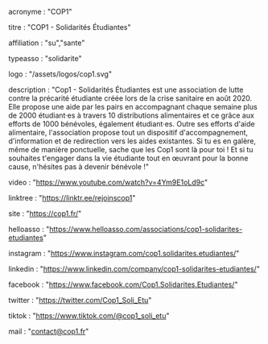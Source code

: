 acronyme : "COP1"

titre : "COP1 - Solidarités Étudiantes"

affiliation : "su","sante"

typeasso : "solidarite"

logo : "/assets/logos/cop1.svg"

description : "Cop1 - Solidarités Étudiantes est une association de lutte contre la précarité étudiante créée lors de la crise sanitaire en août 2020. Elle propose une aide par les pairs en accompagnant chaque semaine plus de
2000 étudiant·es à travers 10 distributions alimentaires et ce grâce aux efforts de 1000 bénévoles, également étudiant·es. Outre ses efforts d'aide alimentaire, l'association propose tout un dispositif d'accompagnement, d'information et de redirection vers les aides existantes.
Si tu es en galère, même de manière ponctuelle, sache que les Cop1 sont là pour toi !
Et si tu souhaites t'engager dans la vie étudiante tout en œuvrant pour la bonne cause, n'hésites pas à devenir bénévole !"

video : "https://www.youtube.com/watch?v=4Ym9E1oLd9c"

linktree : "https://linktr.ee/rejoinscop1"

site : "https://cop1.fr/"

helloasso : "https://www.helloasso.com/associations/cop1-solidarites-etudiantes"

instagram : "https://www.instagram.com/cop1.solidarites.etudiantes/"

linkedin : "https://www.linkedin.com/company/cop1-solidarites-etudiantes/"

facebook : "https://www.facebook.com/Cop1.Solidarites.Etudiantes/"

twitter : "https://twitter.com/Cop1_Soli_Etu"

tiktok : "https://www.tiktok.com/@cop1_soli_etu"

mail : "contact@cop1.fr"